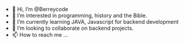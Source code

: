 - 👋 Hi, I’m @Berreycode
- 👀 I’m interested in programming, history and the Bible.
- 🌱 I’m currently learning JAVA, Javascript for backend development
- 💞️ I’m looking to collaborate on backend projects.
- 📫 How to reach me ...

<!---
Berreycode/Berreycode is a ✨ special ✨ repository because its `README.md` (this file) appears on your GitHub profile.
You can click the Preview link to take a look at your changes.
--->
